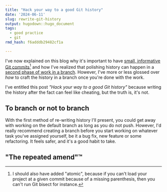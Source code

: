 ```yaml
---
title: "Hack your way to a good Git history"
date: '2024-06-11'
slug: rewrite-git-history
output: hugodown::hugo_document
tags:
  - good practice
  - git
rmd_hash: f6adddb29482cf1a

---
```


I've now explained on this blog why it's important to have [small, informative Git commits](/2024/06/03/small-commits/)[^1] and how I've realized that polishing history can happen in a [second phase of work in a branch](/2023/12/07/two-phases-git-branches/). However, I've more or less glossed over *how* to craft the history in a branch once you're done with the work.

I've entitled this post *"Hack your way to a good Git history"* because writing the history after the fact can feel like cheating, but the truth is, it's not.

## To branch or not to branch

With the first method of re-writing history I'll present, you could get away with working on the default branch as long as you do not push. However, I'd really recommend creating a branch before you start working on whatever task you've assigned yourself, be it a bug fix, new feature or some refactoring. It feels safer, and it's a good habit to take.

## "The repeated amend":tm:

[^1]: I should also have added "atomic", because if you can't load your project at a given commit because of a missing parenthesis, then you can't run Git bisect for instance.

